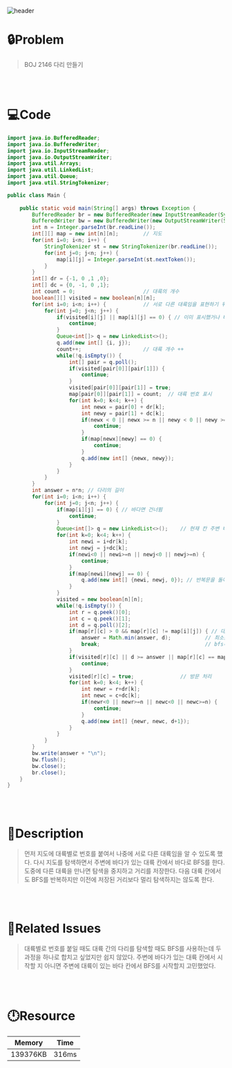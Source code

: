 
![header](https://capsule-render.vercel.app/api?type=waving&height=200&color=0:B2E6FF,100:FFB2D6&text=BOJ%202146&fontColor=FFFFFF&fontAlign=80&fontAlignY=35&fontSize=50)

# **🔒Problem**

> BOJ 2146 다리 만들기
> 

<br>
<br>

# 💻**Code**

```java
import java.io.BufferedReader;
import java.io.BufferedWriter;
import java.io.InputStreamReader;
import java.io.OutputStreamWriter;
import java.util.Arrays;
import java.util.LinkedList;
import java.util.Queue;
import java.util.StringTokenizer;

public class Main {
	
	public static void main(String[] args) throws Exception {
    	BufferedReader br = new BufferedReader(new InputStreamReader(System.in));
    	BufferedWriter bw = new BufferedWriter(new OutputStreamWriter(System.out));
    	int n = Integer.parseInt(br.readLine());
    	int[][] map = new int[n][n]; 		// 지도
    	for(int i=0; i<n; i++) {
    		StringTokenizer st = new StringTokenizer(br.readLine());
    		for(int j=0; j<n; j++) {
    			map[i][j] = Integer.parseInt(st.nextToken());
    		}
    	}
    	int[] dr = {-1, 0 ,1 ,0};
    	int[] dc = {0, -1, 0 ,1};
    	int count = 0; 						// 대륙의 개수
    	boolean[][] visited = new boolean[n][n];
    	for(int i=0; i<n; i++) {			// 서로 다른 대륙임을 표현하기 위해 대륙에 대륙 번호를 표시
    		for(int j=0; j<n; j++) {
    			if(visited[i][j] || map[i][j] == 0) { // 이미 표시했거나 바다면 건너뜀
    				continue;
    			}
    			Queue<int[]> q = new LinkedList<>();
    			q.add(new int[] {i, j});
    			count++;					// 대륙 개수 ++
    			while(!q.isEmpty()) {
    				int[] pair = q.poll();
    				if(visited[pair[0]][pair[1]]) {
    					continue;
    				}
    				visited[pair[0]][pair[1]] = true;
    				map[pair[0]][pair[1]] = count;	// 대륙 번호 표시
    				for(int k=0; k<4; k++) {
    					int newx = pair[0] + dr[k];
    					int newy = pair[1] + dc[k];
    					if(newx < 0 || newx >= n || newy < 0 || newy >= n) {
    						continue;
    					}
    					if(map[newx][newy] == 0) {
    						continue;
    					}
    					q.add(new int[] {newx, newy});
    				}
    			}
    		}
    	}
    	int answer = n*n; // 다리의 길이
    	for(int i=0; i<n; i++) {
    		for(int j=0; j<n; j++) {
    			if(map[i][j] == 0) { // 바다면 건너뜀
    				continue;
    			}
    			Queue<int[]> q = new LinkedList<>();	// 현재 칸 주변 바다를 저장 
    			for(int k=0; k<4; k++) {
    				int newi = i+dr[k];
    				int newj = j+dc[k];
    				if(newi<0 || newi>=n || newj<0 || newj>=n) {
    					continue;
    				}
    				if(map[newi][newj] == 0) {
    					q.add(new int[] {newi, newj, 0}); // 반복문을 돌아도 저장된 바다가 없다면 대륙의 가장자리가 아니므로 탐색 X
    				}
    			}
    			visited = new boolean[n][n];
    			while(!q.isEmpty()) {
    				int r = q.peek()[0];
    				int c = q.peek()[1];
    				int d = q.poll()[2];
    				if(map[r][c] > 0 && map[r][c] != map[i][j]) { // 대륙이면서 탐색을 출발한 대륙이 아님
    					answer = Math.min(answer, d); 			// 최소값 비교
    					break;									// bfs니까 종료
    				}
    				if(visited[r][c] || d >= answer || map[r][c] == map[i][j]) { // 이미 방문했거나, 더 짧은 다리를 이미 찾았거나, 탐색을 출발한 대륙이면 건너뜀
    					continue;
    				}
    				visited[r][c] = true;				// 방문 처리
    				for(int k=0; k<4; k++) {
    					int newr = r+dr[k];
    					int newc = c+dc[k];
    					if(newr<0 || newr>=n || newc<0 || newc>=n) {
    						continue;
    					}
    					q.add(new int[] {newr, newc, d+1});
    				}
    			}
    		}
    	}
    	bw.write(answer + "\n");
    	bw.flush();
        bw.close();
        br.close();
    }
}
```

<br>
<br>

# **🔑Description**

> 먼저 지도에 대륙별로 번호를 붙여서 나중에 서로 다른 대륙임을 알 수 있도록 했다. 
다시 지도를 탐색하면서 주변에 바다가 있는 대륙 칸에서 바다로 BFS를 한다. 도중에 다른 대륙을 만나면 탐색을 중지하고 거리를 저장한다.
다음 대륙 칸에서도 BFS를 반복하지만 이전에 저장된 거리보다 멀리 탐색하지는 않도록 한다.
> 

<br>
<br>

# **📑Related Issues**

> 대륙별로 번호를 붙일 때도 대륙 간의 다리를 탐색할 때도 BFS를 사용하는데 두 과정을 하나로 합치고 싶었지만 쉽지 않았다.
주변에 바다가 있는 대륙 칸에서 시작할 지 아니면 주변에 대륙이 있는 바다 칸에서 BFS를 시작할지 고민했었다.
> 

<br>
<br>

# **🕛Resource**

| Memory | Time |
| --- | --- |
| 139376KB | 316ms |